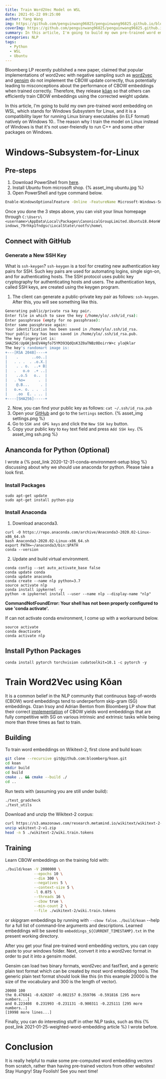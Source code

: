 ```yaml
---
title: Train Word2Vec Model on WSL
date: 2021-01-22 09:25:00
author: Yang Wang
img: https://github.com/penguinwang96825/penguinwang96825.github.io/blob/master/2021/01/22/2021-01-22-train-word2vec-on-wsl/michael.jpg?raw=true
coverImg: https://github.com/penguinwang96825/penguinwang96825.github.io/blob/master/2021/01/22/2021-01-22-train-word2vec-on-wsl/CBOW_eta_Skipgram.png?raw=true
summary: In this article, I'm going to build my own pre-trained word embedding on WSL, which stands for Windows Subsystem for Linux, and it is a compatibility layer for running Linux binary executables (in ELF format) natively on Windows 10.. The reason why I train the model on Linux instead of Windows is that it's not user-freiendly to run C++ and some other packages on Windows.
categories: NLP
tags:
  - Python
  - WSL
  - Ubuntu
---
```


Bloomberg LP recently published a new paper, claimed that popular implementations of word2vec with negative sampling such as [word2vec](https://github.com/tmikolov/word2vec/) and [gensim](https://github.com/RaRe-Technologies/gensim/) do not implement the CBOW update correctly, thus potentially leading to misconceptions about the performance of CBOW embeddings when trained correctly. Therefore, they release [kōan](https://github.com/bloomberg/koan) so that others can efficiently train CBOW embeddings using the corrected weight update.

In this article, I'm going to build my own pre-trained word embedding on WSL, which stands for Windows Subsystem for Linux, and it is a compatibility layer for running Linux binary executables (in ELF format) natively on Windows 10.. The reason why I train the model on Linux instead of Windows is that it's not user-freiendly to run C++ and some other packages on Windows.

# Windows-Subsystem-for-Linux

## Pre-steps
1. Download PowerShell from [here](https://github.com/PowerShell/PowerShell/releases).
2. Install Ubuntu from microsoft shop.
{% asset_img ubuntu.jpg %}
3. Open PowerShell and type command below.
```bash
Enable-WindowsOptionalFeature -Online -FeatureName Microsoft-Windows-Subsystem-Linux
```
Once you done the 3 steps above, you can visit your linux homepage through `C:\Users\<username>\AppData\Local\Packages\CanonicalGroupLimited.Ubuntu18.04onWindows_79rhkp1fndgsc\LocalState\rootfs\home\`

## Connect with GitHub

### Generate a New SSH Key

What is `ssh-keygen`? `ssh-keygen` is a tool for creating new authentication key pairs for SSH. Such key pairs are used for automating logins, single sign-on, and for authenticating hosts. The SSH protocol uses public key cryptography for authenticating hosts and users. The authentication keys, called SSH keys, are created using the keygen program.

1. The client can generate a public-private key pair as follows: `ssh-keygen`. After this, you will see something like this.
```bash
Generating public/private rsa key pair.
Enter file in which to save the key (/home/ylo/.ssh/id_rsa): 
Enter passphrase (empty for no passphrase): 
Enter same passphrase again: 
Your identification has been saved in /home/ylo/.ssh/id_rsa.
Your public key has been saved in /home/ylo/.ssh/id_rsa.pub.
The key fingerprint is:
SHA256:Up6KjbnEV4Hgfo75YM393QdQsK3Z0aTNBz0DoirrW+c ylo@klar
The key's randomart image is:
+---[RSA 2048]----+
|    .      ..oo..|
|   . . .  . .o.X.|
|    . . o.  ..+ B|
|   .   o.o  .+ ..|
|    ..o.S   o..  |
|   . %o=      .  |
|    @.B...     . |
|   o.=. o. . .  .|
|    .oo  E. . .. |
+----[SHA256]-----+
```
2. Now, you can find your public key as follows: `cat ~/.ssh/id_rsa.pub`
3. Open your [GitHub](https://github.com) and go to the `Settings` section.
{% asset_img settings.png %}
4. Go to `SSH and GPG keys` and click the `New SSH key` button.
5. Copy your public key to `Key` text field and press `Add SSH key`.
{% asset_img ssh.png %}

## Ananconda for Python (Optional)
I wrote a {% post_link 2020-12-31-conda-environment-setup blog %} discussing about why we should use anaconda for python. Please take a look first.

### Install Packages
```console
sudo apt-get update
sudo apt-get install python-pip
```

### Install Anaconda
1. Download anaconda3.
```console
curl -O https://repo.anaconda.com/archive/Anaconda3-2020.02-Linux-x86_64.sh
bash Anaconda3-2020.02-Linux-x86_64.sh
export PATH=~/anaconda3/bin:$PATH
conda --version
```
2. Update and build virtual environment.
```console
conda config --set auto_activate_base false
conda update conda
conda update anaconda
conda create --name nlp python=3.7
source activate nlp
conda install ipykernel -y
python -m ipykernel install --user --name nlp --display-name "nlp"
```

**CommandNotFoundError: Your shell has not been properly configured to use 'conda activate'.**

If can not activate conda environment, I come up with a workaround below.
```console
source activate
conda deactivate
conda activate nlp
```

## Install Python Packages
```console
conda install pytorch torchvision cudatoolkit=10.1 -c pytorch -y
```

# Train Word2Vec using Kōan

It is a common belief in the NLP community that continuous bag-of-words (CBOW) word embeddings tend to underperform skip-gram (SG) embeddings. Ozan Irsoy and Adrian Benton from Bloomberg LP show that their correct [implementation](https://arxiv.org/pdf/2012.15332.pdf) of CBOW yields word embeddings that are fully competitive with SG on various intrinsic and extrinsic tasks while being more than three times as fast to train.

## Building

To train word embeddings on Wikitext-2, first clone and build koan:
```bash
git clone --recursive git@github.com:bloomberg/koan.git
cd koan
mkdir build
cd build
cmake .. && cmake --build ./
cd ..
```

Run tests with (assuming you are still under build):
```bash
./test_gradcheck
./test_utils
```

Download and unzip the Wikitext-2 corpus:
```bash
curl https://s3.amazonaws.com/research.metamind.io/wikitext/wikitext-2-v1.zip --output wikitext-2-v1.zip
unzip wikitext-2-v1.zip
head -n 5 ./wikitext-2/wiki.train.tokens
```

## Training

Learn CBOW embeddings on the training fold with:
```bash
./build/koan -V 2000000 \
             --epochs 10 \
             --dim 300 \
             --negatives 5 \
             --context-size 5 \
             -l 0.075 \
             --threads 16 \
             --cbow true \
             --min-count 2 \
             --file ./wikitext-2/wiki.train.tokens
```

or skipgram embeddings by running with `--cbow false`. `./build/koan` --help for a full list of command-line arguments and descriptions. Learned embeddings will be saved to `embeddings_${CURRENT_TIMESTAMP}.txt` in the present working directory.

After you get your final pre-trained word embedding vectors, you can copy paste to your windows folder. Next, convert it into a word2vec format in order to put it into a gensim model.

Gensim can load two binary formats, word2vec and fastText, and a generic plain text format which can be created by most word embedding tools. The generic plain text format should look like this (in this example 20000 is the size of the vocabulary and 300 is the length of vector).

```console
20000 100
the 0.476841 -0.620207 -0.002157 0.359706 -0.591816 [295 more numbers...]
and 0.223408  0.231993 -0.231131 -0.900311 -0.225111 [295 more numbers..]
[19998 more lines...]
```

Finally, you can do interesting stuff in other NLP tasks, such as this {% post_link 2021-01-25-weighted-word-embedding article %} I wrote before.

# Conclusion

It is really helpful to make some pre-computed word embedding vectors from scratch, rather than having pre-trained vectors from other websites! Stay Hungry! Stay Foolish! See you next time!